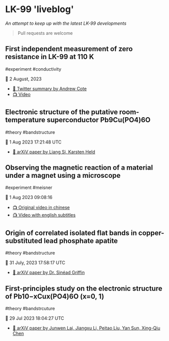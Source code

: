 # LK-99 'liveblog'

_An attempt to keep up with the latest LK-99 developments_

> Pull requests are welcome

## First independent measurement of zero resistance in LK-99 at 110 K

#experiment #conductivity 

📅 2 August, 2023

- [🧵 Twitter summary by Andrew Cote](https://twitter.com/Andercot/status/1686805961124855810)
- [📺 Video](https://targum.video/v/2023/8/2/79065d85347d0a5dececb858f7e3acbd/)

## Electronic structure of the putative room-temperature superconductor Pb9Cu(PO4)6O

#theory #bandstructure

📅 1 Aug 2023 17:21:48 UTC

- [📄 arXiV paper by Liang Si, Karsten Held](https://arxiv.org/abs/2308.00676)

## Observing the magnetic reaction of a material under a magnet using a microscope

#experiment #meisner

📅 1 Aug 2023 09:08:16 

- [📺 Original video in chinese](https://www.bilibili.com/video/BV14p4y1V7kS/?share_source=copy_web)
- [📺 Video with english subtitles](https://targum.video/v/2023/8/1/e2ad3b8e86961ccfdcf411d2d4d18d3f/?l=en)

## Origin of correlated isolated flat bands in copper-substituted lead phosphate apatite

#theory #bandstructure

📅 31 July, 2023 17:58:17 UTC

- [📄 arXiV paper by Dr. Sinéad Griffin](https://arxiv.org/abs/2307.16892)

## First-principles study on the electronic structure of Pb10−xCux(PO4)6O (x=0, 1)

#theory #bandstrcuture

📅 29 Jul 2023 18:04:27 UTC

- [📄 arXiV paper by Junwen Lai, Jiangxu Li, Peitao Liu, Yan Sun, Xing-Qiu Chen](https://arxiv.org/abs/2307.16040)
